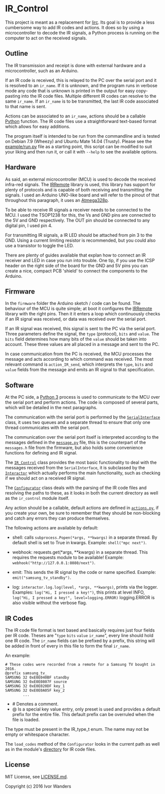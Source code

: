 # IR_Control
This project is meant as a replacement for [lirc][lirc]. Its goal is to provide
a less cumbersome way to add IR codes and actions. It does so by using a
microcontroller to decode the IR signals, a Python process is running on the
computer to act on the received signals.

## Outline
The IR transmission and receipt is done with external hardware and a
microcontroller, such as an Arduino.

If an IR code is received, this is relayed to the PC over the serial port and it
is resolved to an `ir_name`. If it is unknown, and the program runs in verbose
mode any code that is unknown is printed in the output for easy copy-pasting
into the IR code files. Multiple different IR codes can resolve to the same
`ir_name`. If an `ir_name` is to be transmitted, the last IR code associated to
that name is sent.

Actions can be associated to an `ir_name`, actions should be a callable
[Python][python] function. The IR code files use a straightforward text-based
format which allows for easy additions.

The program itself is intended to be run from the commandline and is tested on
Debian 7.9 (Wheezy) and Ubuntu Mate 14.04 (Trusty). Please see the
[example/run.py][example] file as a starting point, this script can be modified
to suit your liking and then run it, or call it with `--help` to see the
available options.


## Hardware
As said, an external microcontroller (MCU) is used to decode the received
infra-red signals. The [IRRemote][IRRemote] library is used, this library has
support for plenty of protocols and is capable of both receiving and
transmitting the signals. I used an Arduino UNO-like board and will refer to the
pinout of that throughout this paragraph, it uses an [Atmega328p][atmega328p].

To be able to receive IR signals a receiver needs to be connected to the MCU. I
used the TSOP1238 for this, the Vs and GND pins are connected to the 5V and GND
respectively. The OUT pin should be connected to any digital pin, I used pin 4.

For transmitting IR signals, a IR LED should be attached from pin 3 to the GND.
Using a current limiting resistor is recommended, but you could also use a
transistor to toggle the LED.

There are plenty of guides available that explan how to connect an IR receiver
and LED in case you run into trouble. One tip, if you use the ICSP header on the
right side of the board for the GND and 5V pins you can create a nice, compact
PCB 'shield' to connect the components to the Arduino.

## Firmware
In the `firmware` folder the Arduino sketch / code can be found. The behaviour
of the MCU is quite simple; at boot it configures the [IRRemote][IRRemote]
library with the right pins. Then it it enters a loop which continuously checks
if an IR signal was received, or data was received over the serial port.

If an IR signal was received, this signal is sent to the PC via the serial port.
Three parameters define the signal, the `type` (protocol), `bits` and `value`.
The `bits` field determines how many bits of the `value` should be taken into
account. These three values are all placed in a message and sent to the PC.

In case communication from the PC is received, the MCU processes the message
and acts according to which command was received. The most relevant command is
`action_IR_send`, which interprets the `type`, `bits` and `value` fields from
the message and emits an IR signal to that specification.

## Software
At the PC side, a [Python 3][python] process is used to communicate to the MCU
over the serial port and perform actions. The code is composed of several parts,
which will be detailed in the next paragraphs.

The communication with the serial port is performed by the
[`SerialInterface`][interfacepy] class, it uses two queues and a separate thread
to ensure that only one thread communicates with the serial port.

The communication over the serial port itself is interpreted according to the
messages defined in the [`message.py`][messagepy] file, this is the counterpart
of the `messages.h` file from the firmware, but also holds some convenience
functions for defining and IR signal.

The [`IR_Control`][initpy] class provides the most basic functionality to deal
with the messages received from the `SerialInterface`, it is subclassed by the
[`Interactor`][initpy] which actually performs the main functionality, such as
checking if we should act on a received IR signal.

The [`Configurator`][configpy] class deals with the parsing of the IR code files
and resolving the paths to these, as it looks in both the current directory as
well as the `ir_control` module itself.

Any action should be a callable, default actions are defined in
[`actions.py`][actionspy], if you create your own, be sure to remember that they
should be non-blocking and catch any errors they can produce themselves.

The following actions are available by default:

- shell: calls `subprocess.Popen(*args, **kwargs)` in a separate thread. By
            default shell is set to True in kwargs.
            Example: `shell("mpc next")`.

- webhook: requests.get(*args, **kwargs) in a separate thread. This requires the
            requests module to be available! Example:
            `webhook("http://127.0.0.1:8080/next")`.

- emit: This sends the IR signal by the code or name specified. Example:
        `emit("samsung_tv_standby")`.

- log: `interactor.log.log(level, *args, **kwargs)`, prints via the logger.
        Examples:
            `log("Hi, I pressed a key!")`, this prints at level INFO,
            `log("Hi, I pressed a key!", level=logging.ERROR)` logging.ERROR is
            also visible without the verbose flag.

## IR Codes

The IR code file format is text based and basically requires just four fields
per IR code. Theses are "`type` `bits` `value` `ir_name`", every line should
hold one IR code. The `ir_name` fields can be prefixed by a prefix, this string
will be added in front of every in this file to form the final `ir_name`.

An example:

    # These codes were recorded from a remote for a Samsung TV bought in 2016.
    @prefix samsung_tv_
    SAMSUNG 32 0xE0E040BF standby
    SAMSUNG 32 0xE0E0807F source
    SAMSUNG 32 0xE0E020DF key_1
    SAMSUNG 32 0xE0E0A05F key_2
            ...

- \# Denotes a comment.
- @ Is a special key value entry, only preset is used and provides a default
    prefix for the entire file. This default prefix can be overruled when the
    file is loaded.

The type must be present in the IR_type_t enum. The name may not be empty or
whitespace character.

The `load_codes` method of the `Configurator` looks in the current path as well
as in the module's [directory][ircodesdir] for IR code files.

## License

MIT License, see [LICENSE.md](LICENSE.md).

Copyright (c) 2016 Ivor Wanders

[lirc]: http://www.lirc.org/
[IRRemote]: https://github.com/z3t0/Arduino-IRremote/
[atmega328p]: http://www.atmel.com/devices/atmega328p.aspx
[python]: https://www.python.org/
[actionspy]: ir_control/actions.py
[messagepy]: ir_control/message.py
[configpy]: ir_control/config.py
[interfacepy]: ir_control/interface.py
[initpy]: ir_control/__init__.py
[example]: example/run.py
[ircodesdir]: ir_control/codes/